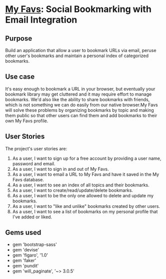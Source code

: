 <h1><a href="https://my-favs.herokuapp.com/">My Favs</a>: Social Bookmarking with Email Integration</h1>

<h2>Purpose</h2> 

Build an application that allow a user to bookmark URLs via email, peruse other user's bookmarks and maintain a personal index of categorized bookmarks.

<h2>Use case</h2>

It's easy enough to bookmark a URL in your browser, but eventually your bookmark library may get cluttered and it may require effort to manage bookmarks. We'd also like the ability to share bookmarks with friends, which is not something we can do easily from our native browser.My Favs will solve these problems by organizing bookmarks by topic and making them public so that other users can find them and add bookmarks to their own My Favs profile.

<h2>User Stories</h2>

The project's user stories are:

<ol>
<li>As a user, I want to sign up for a free account by providing a user name, password and email.</li> 
<li>As a user, I want to sign in and out of My Favs.</li> 
<li>As a user, I want to email a URL to My Favs and have it saved in the My Favs database.</li> 
<li>As a user, I want to see an index of all topics and their bookmarks.</li> 
<li>As a user, I want to create/read/update/delete bookmarks.</li> 
<li>As a user, I want to be the only one allowed to delete and update my bookmarks.</li> 
<li>As a user, I want to "like and unlike" bookmarks created by other users.</li> 
<li>As a user, I want to see a list of bookmarks on my personal profile that I've added or liked.</li>
</ol>

<h2>Gems used</h2>
<ul>
<li>gem 'bootstrap-sass'</li>
<li>gem 'devise'</li>
<li>gem 'figaro', '1.0'</li>
<li>gem 'faker'</li>
<li>gem 'pundit'</li>
<li>gem 'will_paginate', '~> 3.0.5'</li>
</ul>